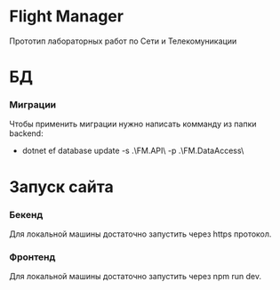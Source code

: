 # Flight Manager
 Прототип лабораторных работ по Сети и Телекомуникации
 
# БД
### Миграции
 Чтобы применить миграции нужно написать комманду из папки backend:
 * dotnet ef database update -s .\FM.API\ -p .\FM.DataAccess\

# Запуск сайта
### Бекенд
 Для локальной машины достаточно запустить через https протокол.
### Фронтенд
 Для локальной машины достаточно запустить через npm run dev.
